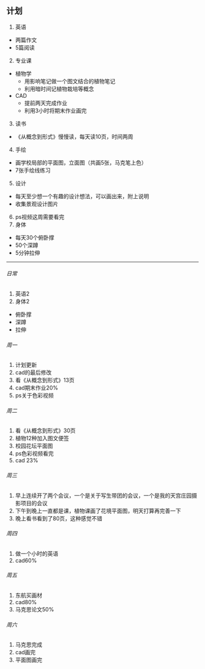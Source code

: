 ## 计划
1. 英语
  - 两篇作文
  - 5篇阅读
2. 专业课
  - 植物学
    - 用影响笔记做一个图文结合的植物笔记
    - 利用暗时间记植物栽培等概念
  - CAD
    - 提前两天完成作业
    - 利用3小时将期末作业画完
3. 读书
  - 《从概念到形式》慢慢读，每天读10页，时间两周
4. 手绘
  - 画学校局部的平面图，立面图（共画5张，马克笔上色）
  - 7张手绘线练习
5. 设计
  - 每天至少想一个有趣的设计想法，可以画出来，附上说明
  - 收集景观设计图片
6. ps视频这周需要看完
7. 身体
  - 每天30个俯卧撑
  - 50个深蹲
  - 5分钟拉伸
  
---

###### 日常
1. 英语2
2. 身体2
  - 俯卧撑
  - 深蹲
  - 拉伸
  
###### 周一
1. 计划更新
1. cad的最后修改
1. 看《从概念到形式》13页
1. cad期末作业20%
1. ps关于色彩视频

###### 周二
1. 看《从概念到形式》30页
1. 植物12种加入图文便签
1. 校园花坛平面图
1. ps色彩视频看完
1. cad  23%

###### 周三
1. 早上连续开了两个会议，一个是关于写生带团的会议，一个是我的天宫庄园摄影项目的会议
2. 下午到晚上一直都是课，植物课画了花境平面图，明天打算再完善一下
1. 晚上看书看到了80页，这种感觉不错

###### 周四 
1. 做一个小时的英语
1. cad60%

###### 周五
1. 东航买画材
1. cad80%
1. 马克思论文50%

###### 周六
1. 马克思完成
1. cad画完
1. 平面图画完

